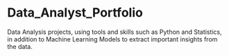 # Data_Analyst_Portfolio
Data Analysis projects, using tools and skills such as Python and Statistics, in addition to Machine Learning Models to extract important insights from the data. 
